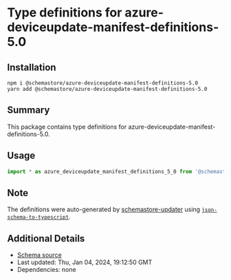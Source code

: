 # Type definitions for azure-deviceupdate-manifest-definitions-5.0

## Installation

```
npm i @schemastore/azure-deviceupdate-manifest-definitions-5.0
yarn add @schemastore/azure-deviceupdate-manifest-definitions-5.0
```

## Summary

This package contains type definitions for azure-deviceupdate-manifest-definitions-5.0.

## Usage

```ts
import * as azure_deviceupdate_manifest_definitions_5_0 from '@schemastore/azure-deviceupdate-manifest-definitions-5.0';
```

## Note

The definitions were auto-generated by [schemastore-updater](https://github.com/ffflorian/schemastore-updater) using [`json-schema-to-typescript`](https://www.npmjs.com/package/json-schema-to-typescript).

## Additional Details

* [Schema source](https://github.com/SchemaStore/schemastore/tree/master/src/schemas/json/azure-deviceupdate-manifest-definitions-5.0)
* Last updated: Thu, Jan 04, 2024, 19:12:50 GMT
* Dependencies: none
